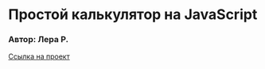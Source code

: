 # Простой калькулятор на JavaScript
### Автор: Лера Р.
[Ссылка на проект](https://lifo0.github.io/calcwd2/)